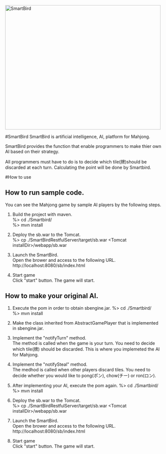 <img title="SmartBird" src="https://raw.githubusercontent.com/kentan/SmartBird/master/sbSample.png" height="400" width="500" />

#SmartBird
SmartBird is artificial intelligence, AI, platform for Mahjong.

SmartBird provides the function that enable programmers to make thier own AI based on their strategy.

All programmers must have to do is to decide which tile(牌)should be discarded at each turn.
Calculating the point will be done by Smartbird.


#How to use
## How to run sample code.
You can see the Mahjong game by sample AI players by the following steps.
1. Build the project with maven.<br/>
   %> cd ./Smartbird/ <br/>
   %> mvn install <br/>

2. Deploy the sb.war to the Tomcat.<br/>
   %> cp ./SmartBirdRestfulServer/target/sb.war &lt;Tomcat installDir&gt;/webapp/sb.war<br/>

3. Launch the SmartBird.<br/>
   Open the brower and access to the following URL. <br/>
   http://localhost:8080/sb/index.html<br/>

4. Start game<br/>
   Click "start" button. The game will start.<br/>


## How to make your original AI.
1. Execute the pom in order to obtain sbengine.jar.
   %> cd ./Smartbird/ <br/>
   %> mvn install <br/>

2. Make the class inherited from AbstractGamePlayer that is implemented in sbengine.jar.</br>

3. Implement the "notifyTurn" method. </br>
   The method is called when the game is your turn. You need to decide which tile(牌) should be discarded. This is where you implemeted the AI for Mahjong.

4. Implement the "notifySteal" method. </br>
   The medhod is called when other players discard tiles. You need to decide whether you would like to pong(ポン), chow(チー) or ron(ロン).

5. After implementing your AI, execute the pom again.
   %> cd ./Smartbird/ <br/>
   %> mvn install <br/>

6. Deploy the sb.war to the Tomcat.<br/>
   %> cp ./SmartBirdRestfulServer/target/sb.war &lt;Tomcat installDir&gt;/webapp/sb.war<br/>

7. Launch the SmartBird.<br/>
   Open the brower and access to the following URL. <br/>
   http://localhost:8080/sb/index.html<br/>

8. Start game<br/>
   Click "start" button. The game will start.<br/>


